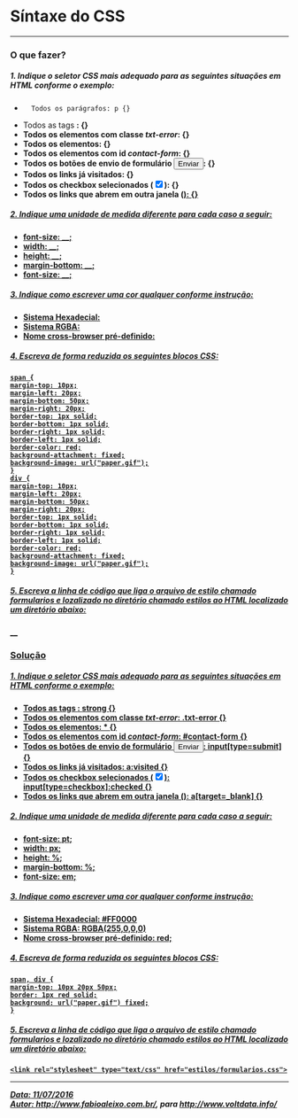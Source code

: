 # Síntaxe do CSS
---
### O que fazer?

##### 1. Indique o seletor CSS mais adequado para as seguintes situações em HTML conforme o exemplo:
-       Todos os parágrafos: p {}
- Todos as tags <strong>: {}
- Todos os elementos com classe *txt-error*: {}
- Todos os elementos: {}
-  Todos os elementos com id *contact-form*: {}
- Todos os botões de envio de formulário <input type="submit" value="Enviar">: {}
- Todos os links já visitados: {}
- Todos os checkbox selecionados (<input type="checkbox" checked>): {}
- Todos os links que abrem em outra janela (<a href="#" target="_blank">): {}

##### 2. Indique uma unidade de medida diferente para cada caso a seguir:
- font-size: __;  
- width: __;  
- height: __;
- margin-bottom: __;
- font-size: __;

#####  3. Indique como escrever uma cor qualquer conforme instrução:
- Sistema Hexadecial:  
- Sistema RGBA:  
- Nome cross-browser pré-definido:

##### 4. Escreva de forma reduzida os seguintes blocos CSS:
```
span {
margin-top: 10px;
margin-left: 20px;
margin-bottom: 50px;
margin-right: 20px;
border-top: 1px solid;
border-bottom: 1px solid;
border-right: 1px solid;
border-left: 1px solid;
border-color: red;
background-attachment: fixed;
background-image: url("paper.gif");
}
div {
margin-top: 10px;
margin-left: 20px;
margin-bottom: 50px;
margin-right: 20px;
border-top: 1px solid;
border-bottom: 1px solid;
border-right: 1px solid;
border-left: 1px solid;
border-color: red;
background-attachment: fixed;
background-image: url("paper.gif");
}
```

##### 5. Escreva a linha de código que liga o arquivo de estilo chamado *formularios* e lozalizado no diretório chamado *estilos*  ao HTML localizado um diretório abaixo:

__
### Solução
##### 1. Indique o seletor CSS mais adequado para as seguintes situações em HTML conforme o exemplo:
- Todos as tags <strong>: **strong {}**
- Todos os elementos com classe *txt-error*: **.txt-error {}**
- Todos os elementos: * {}
- Todos os elementos com id *contact-form*: **#contact-form {}**
- Todos os botões de envio de formulário <input type="submit" value="Enviar">: **input[type=submit] {}**
- Todos os links já visitados: **a:visited {}**
- Todos os checkbox selecionados (<input type="checkbox" checked>): **input[type=checkbox]:checked {}**
- Todos os links que abrem em outra janela (<a href="#" target="_blank">): **a[target=_blank] {}**
##### 2. Indique uma unidade de medida diferente para cada caso a seguir:
- font-size: **pt**;  
- width: **px**;  
- height: **%**;
- margin-bottom: **%**;
- font-size: **em**;
#####  3. Indique como escrever uma cor qualquer conforme instrução:
- Sistema Hexadecial: **#FF0000**
- Sistema RGBA:  **RGBA(255,0,0,0)**
- Nome cross-browser pré-definido: **red;**
##### 4. Escreva de forma reduzida os seguintes blocos CSS:
```
span, div {
margin-top: 10px 20px 50px;
border: 1px red solid;
background: url("paper.gif") fixed;
}
```
##### 5. Escreva a linha de código que liga o arquivo de estilo chamado *formularios* e lozalizado no diretório chamado *estilos* ao HTML localizado um diretório abaixo:
```
<link rel="stylesheet" type="text/css" href="estilos/formularios.css">
```
___
***Data:** 11/07/2016*  
***Autor:** http://www.fabioaleixo.com.br/, para http://www.voltdata.info/*